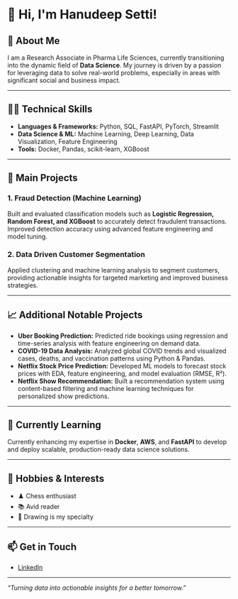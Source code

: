 # 👋 Hi, I'm Hanudeep Setti!

## 🚀 About Me 
I am a Research Associate in Pharma Life Sciences, currently transitioning into the dynamic field of **Data Science**. My journey is driven by a passion for leveraging data to solve real-world problems, especially in areas with significant social and business impact.

---

## 🧑‍💻 Technical Skills
- **Languages & Frameworks:** Python, SQL, FastAPI, PyTorch, Streamlit
- **Data Science & ML:** Machine Learning, Deep Learning, Data Visualization, Feature Engineering
- **Tools:** Docker, Pandas, scikit-learn, XGBoost

---

## 🌟 Main Projects

### 1. Fraud Detection (Machine Learning)
Built and evaluated classification models such as **Logistic Regression, Random Forest, and XGBoost** to accurately detect fraudulent transactions. Improved detection accuracy using advanced feature engineering and model tuning.

### 2. Data Driven Customer Segmentation
Applied clustering and machine learning analysis to segment customers, providing actionable insights for targeted marketing and improved business strategies.

---

## 📈 Additional Notable Projects

- **Uber Booking Prediction:** Predicted ride bookings using regression and time-series analysis with feature engineering on demand data.
- **COVID-19 Data Analysis:** Analyzed global COVID trends and visualized cases, deaths, and vaccination patterns using Python & Pandas.
- **Netflix Stock Price Prediction:** Developed ML models to forecast stock prices with EDA, feature engineering, and model evaluation (RMSE, R²).
- **Netflix Show Recommendation:** Built a recommendation system using content-based filtering and machine learning techniques for personalized show predictions.

---

## 🌱 Currently Learning
Currently enhancing my expertise in **Docker**, **AWS**, and **FastAPI** to develop and deploy scalable, production-ready data science solutions.

---

## 🧩 Hobbies & Interests
- ♟️ Chess enthusiast
- 📚 Avid reader
- 🎨 Drawing is my specialty

---

## 📫 Get in Touch
- [LinkedIn](https://www.linkedin.com/in/hanudeep-setti)

---

*“Turning data into actionable insights for a better tomorrow.”*

<!--
**HanudeepSetti/HanudeepSetti** is a ✨ _special_ ✨ repository because its `README.md` (this file) appears on your GitHub profile.

Here are some ideas to get you started:

- 🔭 I’m currently working on ...
- 🌱 I’m currently learning .
- 👯 I’m looking to collaborate on ...
- 🤔 I’m looking for help with ...
- 💬 Ask me about ...
- 📫 How to reach me: ...
- 😄 Pronouns: ...
- ⚡ Fun fact: ...
-->
